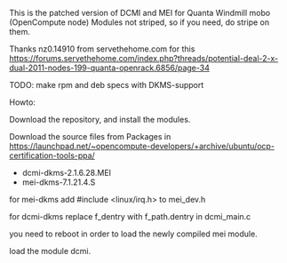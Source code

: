 This is the patched version of DCMI and MEI for Quanta Windmill mobo (OpenCompute node)
Modules not striped, so if you need, do stripe on them.

Thanks nz0.14910 from servethehome.com for this https://forums.servethehome.com/index.php?threads/potential-deal-2-x-dual-2011-nodes-199-quanta-openrack.6856/page-34

TODO: make rpm and deb specs with DKMS-support


Howto:

Download the repository, and install the modules.



Download the source files from Packages in https://launchpad.net/~opencompute-developers/+archive/ubuntu/ocp-certification-tools-ppa/

- dcmi-dkms-2.1.6.28.MEI
- mei-dkms-7.1.21.4.S

for mei-dkms add #include <linux/irq.h> to mei_dev.h

for dcmi-dkms replace f_dentry with f_path.dentry in dcmi_main.c 

you need to reboot in order to load the newly compiled mei module.

load the module dcmi.


